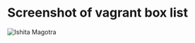 # Screenshot of vagrant box list
![Ishita Magotra](https://github.com/illinoistech-itm/imagotra/blob/master/ITMD521/Week-02/images/vagrant%20box%20list.JPG)

